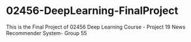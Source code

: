 # 02456-DeepLearning-FinalProject
This is the Final Project of 02456 Deep Learning Course - Project 19 News Recommender System- Group 55

